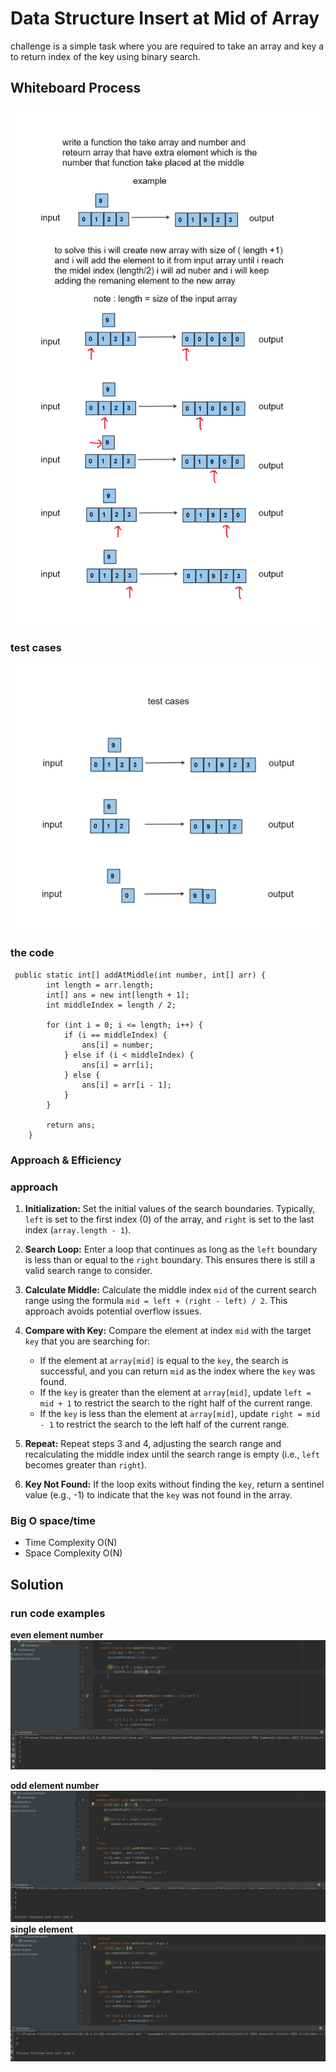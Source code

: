# Data Structure Insert at Mid of Array
<!-- Description of the  -->
challenge is a simple task where you are required to take an array and key a to return index of the key using binary search. 
## Whiteboard Process
<!-- Embedded whiteboard image -->
![](../array-insert-shift/assets/whiteBoard.png)
### test cases
![](../array-insert-shift/assets/testCases.png)
### the code
```
 public static int[] addAtMiddle(int number, int[] arr) {
        int length = arr.length;
        int[] ans = new int[length + 1];
        int middleIndex = length / 2;

        for (int i = 0; i <= length; i++) {
            if (i == middleIndex) {
                ans[i] = number;
            } else if (i < middleIndex) {
                ans[i] = arr[i];
            } else {
                ans[i] = arr[i - 1];
            }
        }

        return ans;
    }

```

### Approach & Efficiency
<!-- What approach did you take? Why? What is the Big O space/time for this approach? -->
### approach
1. **Initialization:** Set the initial values of the search boundaries. Typically, `left` is set to the first index (0) of the array, and `right` is set to the last index (`array.length - 1`).

2. **Search Loop:** Enter a loop that continues as long as the `left` boundary is less than or equal to the `right` boundary. This ensures there is still a valid search range to consider.

3. **Calculate Middle:** Calculate the middle index `mid` of the current search range using the formula `mid = left + (right - left) / 2`. This approach avoids potential overflow issues.

4. **Compare with Key:** Compare the element at index `mid` with the target `key` that you are searching for:
   - If the element at `array[mid]` is equal to the `key`, the search is successful, and you can return `mid` as the index where the `key` was found.
   - If the `key` is greater than the element at `array[mid]`, update `left = mid + 1` to restrict the search to the right half of the current range.
   - If the `key` is less than the element at `array[mid]`, update `right = mid - 1` to restrict the search to the left half of the current range.

5. **Repeat:** Repeat steps 3 and 4, adjusting the search range and recalculating the middle index until the search range is empty (i.e., `left` becomes greater than `right`).

6. **Key Not Found:** If the loop exits without finding the `key`, return a sentinel value (e.g., -1) to indicate that the `key` was not found in the array.




### Big O space/time
 * Time Complexity O(N)
*  Space Complexity O(N)
## Solution
<!-- Show how to run your code, and examples of it in action -->

### run code examples 
**even element number**
![](../array-insert-shift/assets/run1.png)

**odd element number**
![](../array-insert-shift/assets/run2.png)
**single element**
![](../array-insert-shift/assets/run3.png)